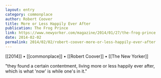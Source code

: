 ```yaml
---
layout: entry
category: commonplace
author: Robert Coover
title: More or Less Happily Ever After
publication: The Frog Prince
link: https://www.newyorker.com/magazine/2014/01/27/the-frog-prince
date: 2014-02-02
permalink: 2014/02/02/robert-coover-more-or-less-happily-ever-after
---
```


[[2014]] • [[commonplace]] • [[Robert Coover]] • [[The New Yorker]]

"they found a certain contentment, living more or less happily ever after, which is what 'now' is while one's in it."